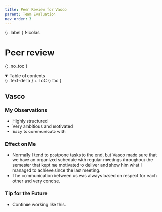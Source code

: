 ```yaml
---
title: Peer Review for Vasco
parent: Team Evaluation
nav_order: 3
---
```


{: .label }
Nicolas

# Peer review
{: .no_toc }

<details open markdown="block">
{: .text-delta }
<summary>Table of contents</summary>
+ ToC
{: toc }
</details>

## Vasco

### My Observations

- Highly structured
- Very ambitious and motivated
- Easy to communicate with

### Effect on Me

- Normally I tend to postpone tasks to the end, but Vasco made sure that we have an organized schedule with regular meetings throughout the semester that kept me motivated to deliver and show him what I managed to achieve since the last meeting.
- The communication between us was always based on respect for each other and very concise.

### Tip for the Future

- Continue working like this.